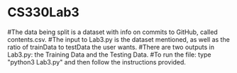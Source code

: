 # CS330Lab3

#The data being split is a dataset with info on commits to GitHub, called contents.csv.
#The input to Lab3.py is the dataset mentioned, as well as the ratio of trainData to testData the user wants.
#There are two outputs in Lab3.py: the Training Data and the Testing Data.
#To run the file: type "python3 Lab3.py" and then follow the instructions provided.
